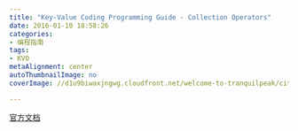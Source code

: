 ```yaml
---
title: "Key-Value Coding Programming Guide - Collection Operators"
date: 2016-01-10 18:58:26
categories: 
- 编程指南
tags: 
- KVO
metaAlignment: center
autoThumbnailImage: no
coverImage: //d1u9biwaxjngwg.cloudfront.net/welcome-to-tranquilpeak/city.jpg

---
```


[官方文档](https://developer.apple.com/library/ios/documentation/Cocoa/Conceptual/KeyValueCoding/Articles/CollectionOperators.html#//apple_ref/doc/uid/20002176-BAJEAIEE)
